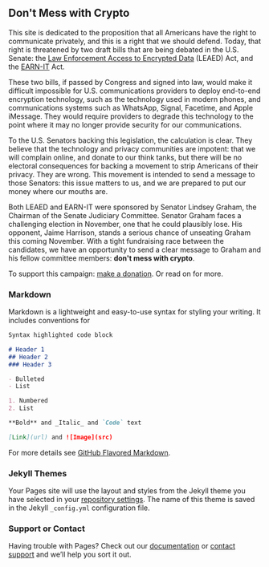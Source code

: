 ## Don't Mess with Crypto

This site is dedicated to the proposition that all Americans have the right to communicate privately, and this is a right that we should defend. Today, that right is threatened by two draft bills that are being debated in the U.S. Senate: the [Law Enforcement Access to Encrypted Data](https://www.judiciary.senate.gov/press/rep/releases/graham-cotton-blackburn-introduce-balanced-solution-to-bolster-national-security-end-use-of-warrant-proof-encryption-that-shields-criminal-activity) (LEAED) Act, and the [EARN-IT](https://www.congress.gov/bill/116th-congress/senate-bill/3398/text) Act. 

These two bills, if passed by Congress and signed into law, would make it difficult impossible for U.S. communications providers to deploy end-to-end encryption technology, such as the technology used in modern phones, and communications systems such as WhatsApp, Signal, Facetime, and Apple iMessage. They would require providers to degrade this technology to the point where it may no longer provide security for our communications.

To the U.S. Senators backing this legislation, the calculation is clear. They believe that the technology and privacy communities are impotent: that we will complain online, and donate to our think tanks, but there will be no electoral consequences for backing a movement to strip Americans of their privacy. They are wrong. This movement is intended to send a message to those Senators: this issue matters to us, and we are prepared to put our money where our mouths are.

Both LEAED and EARN-IT were sponsored by Senator Lindsey Graham, the Chairman of the Senate Judiciary Committee. Senator Graham faces a challenging election in November, one that he could plausibly lose. His opponent, Jaime Harrison, stands a serious chance of unseating Graham this coming November. With a tight fundraising race between the candidates, we have an opportunity to send a clear message to Graham and his fellow committee members: **don't mess with crypto**.

To support this campaign: [make a donation](dontmesswithcrypto.actblue.com). Or read on for more.

### Markdown

Markdown is a lightweight and easy-to-use syntax for styling your writing. It includes conventions for

```markdown
Syntax highlighted code block

# Header 1
## Header 2
### Header 3

- Bulleted
- List

1. Numbered
2. List

**Bold** and _Italic_ and `Code` text

[Link](url) and ![Image](src)
```

For more details see [GitHub Flavored Markdown](https://guides.github.com/features/mastering-markdown/).

### Jekyll Themes

Your Pages site will use the layout and styles from the Jekyll theme you have selected in your [repository settings](https://github.com/dontmesswithcrypto/dontmesswithcrypto.github.io/settings). The name of this theme is saved in the Jekyll `_config.yml` configuration file.

### Support or Contact

Having trouble with Pages? Check out our [documentation](https://help.github.com/categories/github-pages-basics/) or [contact support](https://github.com/contact) and we’ll help you sort it out.
